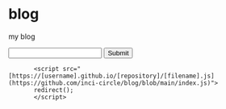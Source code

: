 # blog
my blog
<form id='formName' name='formName' onsubmit='redirect();return false;'>
                <input type='text' src="https://github.com/inci-circle/blog/blob/main/index.js" id='userInput' name='userInput' value=''>
                <input type='submit' name='submit' value='Submit'>
            </form>

           <script src="[https://[username].github.io/[repository]/[filename].js](https://github.com/inci-circle/blog/blob/main/index.js)">
           redirect();
           </script>
